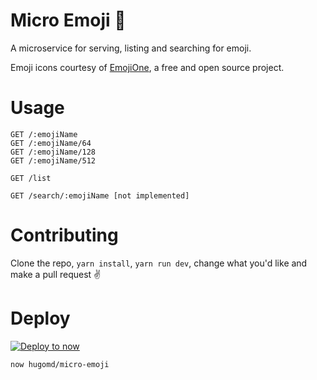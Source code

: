 # Micro Emoji 🎉
A microservice for serving, listing and searching for emoji.

Emoji icons courtesy of [EmojiOne](http://emojione.com), a free and open source project.

# Usage
```
GET /:emojiName
GET /:emojiName/64
GET /:emojiName/128
GET /:emojiName/512

GET /list

GET /search/:emojiName [not implemented]
```

[comment]: <> (TODO: Add Example GIF)

# Contributing
Clone the repo, `yarn install`, `yarn run dev`, change what you'd like and make a pull request ✌️

# Deploy
[![Deploy to now](https://deploy.now.sh/static/button.svg)](https://deploy.now.sh/?repo=https://github.com/hugomd/micro-emoji)

```
now hugomd/micro-emoji
```
